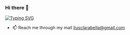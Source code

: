 ### Hi there 👋

<a href="https://git.io/typing-svg"><img src="https://readme-typing-svg.demolab.com?font=Fira+Code&duration=4000&pause=700&color=5C968D&random=false&width=435&lines=Hi+there!+I'm+Clara" alt="Typing SVG" /></a>


- 📫 Reach me through my mail liusclarabella@gmail.com



